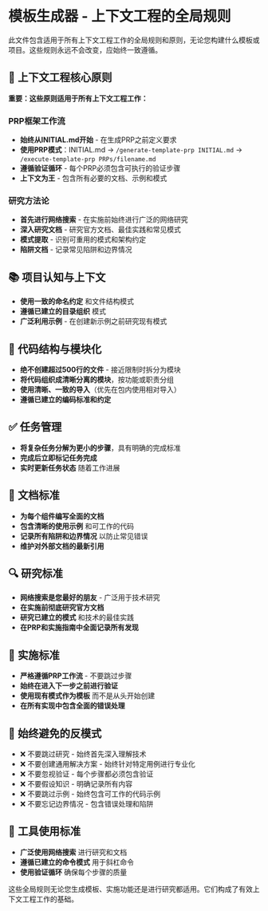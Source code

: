 # 模板生成器 - 上下文工程的全局规则

此文件包含适用于所有上下文工程工作的全局规则和原则，无论您构建什么模板或项目。这些规则永远不会改变，应始终一致遵循。

## 🔄 上下文工程核心原则

**重要：这些原则适用于所有上下文工程工作：**

### PRP框架工作流
- **始终从INITIAL.md开始** - 在生成PRP之前定义要求
- **使用PRP模式**：INITIAL.md → `/generate-template-prp INITIAL.md` → `/execute-template-prp PRPs/filename.md`
- **遵循验证循环** - 每个PRP必须包含可执行的验证步骤
- **上下文为王** - 包含所有必要的文档、示例和模式

### 研究方法论
- **首先进行网络搜索** - 在实施前始终进行广泛的网络研究
- **深入研究文档** - 研究官方文档、最佳实践和常见模式
- **模式提取** - 识别可重用的模式和架构约定
- **陷阱文档** - 记录常见陷阱和边界情况

## 📚 项目认知与上下文

- **使用一致的命名约定** 和文件结构模式
- **遵循已建立的目录组织** 模式
- **广泛利用示例** - 在创建新示例之前研究现有模式

## 🧱 代码结构与模块化

- **绝不创建超过500行的文件** - 接近限制时拆分为模块
- **将代码组织成清晰分离的模块**，按功能或职责分组
- **使用清晰、一致的导入**（优先在包内使用相对导入）
- **遵循已建立的编码标准和约定**

## ✅ 任务管理

- **将复杂任务分解为更小的步骤**，具有明确的完成标准
- **完成后立即标记任务完成**
- **实时更新任务状态** 随着工作进展

## 📎 文档标准

- **为每个组件编写全面的文档**
- **包含清晰的使用示例** 和可工作的代码
- **记录所有陷阱和边界情况** 以防止常见错误
- **维护对外部文档的最新引用**

## 🔍 研究标准

- **网络搜索是您最好的朋友** - 广泛用于技术研究
- **在实施前彻底研究官方文档**
- **研究已建立的模式** 和技术的最佳实践
- **在PRP和实施指南中全面记录所有发现**

## 🎯 实施标准

- **严格遵循PRP工作流** - 不要跳过步骤
- **始终在进入下一步之前进行验证**
- **使用现有模式作为模板** 而不是从头开始创建
- **在所有实现中包含全面的错误处理**

## 🚫 始终避免的反模式

- ❌ 不要跳过研究 - 始终首先深入理解技术
- ❌ 不要创建通用解决方案 - 始终针对特定用例进行专业化
- ❌ 不要忽视验证 - 每个步骤都必须包含验证
- ❌ 不要假设知识 - 明确记录所有内容
- ❌ 不要跳过示例 - 始终包含可工作的代码示例
- ❌ 不要忘记边界情况 - 包含错误处理和陷阱

## 🔧 工具使用标准

- **广泛使用网络搜索** 进行研究和文档
- **遵循已建立的命令模式** 用于斜杠命令
- **使用验证循环** 确保每个步骤的质量

这些全局规则无论您生成模板、实施功能还是进行研究都适用。它们构成了有效上下文工程工作的基础。